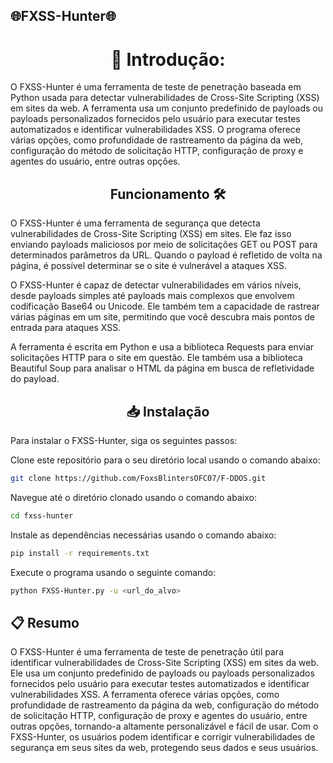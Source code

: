 ## 🌐FXSS-Hunter🌐
<h1 align="center">🚀 Introdução:</h1>

O FXSS-Hunter é uma ferramenta de teste de penetração baseada em Python usada para detectar vulnerabilidades de Cross-Site Scripting (XSS) em sites da web. A ferramenta usa um conjunto predefinido de payloads ou payloads personalizados fornecidos pelo usuário para executar testes automatizados e identificar vulnerabilidades XSS. O programa oferece várias opções, como profundidade de rastreamento da página da web, configuração do método de solicitação HTTP, configuração de proxy e agentes do usuário, entre outras opções.
<h2 align="center">Funcionamento 🛠️</h1>
O FXSS-Hunter é uma ferramenta de segurança que detecta vulnerabilidades de Cross-Site Scripting (XSS) em sites. Ele faz isso enviando payloads maliciosos por meio de solicitações GET ou POST para determinados parâmetros da URL. Quando o payload é refletido de volta na página, é possível determinar se o site é vulnerável a ataques XSS.

O FXSS-Hunter é capaz de detectar vulnerabilidades em vários níveis, desde payloads simples até payloads mais complexos que envolvem codificação Base64 ou Unicode. Ele também tem a capacidade de rastrear várias páginas em um site, permitindo que você descubra mais pontos de entrada para ataques XSS.

A ferramenta é escrita em Python e usa a biblioteca Requests para enviar solicitações HTTP para o site em questão. Ele também usa a biblioteca Beautiful Soup para analisar o HTML da página em busca de refletividade do payload.

<h2 align="center">📥 Instalação</h1>
Para instalar o FXSS-Hunter, siga os seguintes passos:

Clone este repositório para o seu diretório local usando o comando abaixo:
```sh
git clone https://github.com/FoxsBlintersOFC07/F-DDOS.git
```
Navegue até o diretório clonado usando o comando abaixo:
```sh
cd fxss-hunter
```
Instale as dependências necessárias usando o comando abaixo:
```sh
pip install -r requirements.txt
```
Execute o programa usando o seguinte comando:
```sh
python FXSS-Hunter.py -u <url_do_alvo>
```

## 📋 Resumo

O FXSS-Hunter é uma ferramenta de teste de penetração útil para identificar vulnerabilidades de Cross-Site Scripting (XSS) em sites da web. Ele usa um conjunto predefinido de payloads ou payloads personalizados fornecidos pelo usuário para executar testes automatizados e identificar vulnerabilidades XSS. A ferramenta oferece várias opções, como profundidade de rastreamento da página da web, configuração do método de solicitação HTTP, configuração de proxy e agentes do usuário, entre outras opções, tornando-a altamente personalizável e fácil de usar. Com o FXSS-Hunter, os usuários podem identificar e corrigir vulnerabilidades de segurança em seus sites da web, protegendo seus dados e seus usuários.
